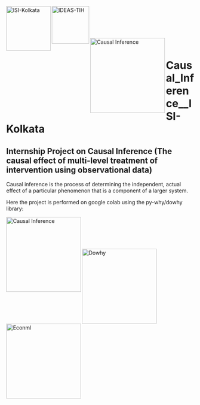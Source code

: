 <img align="left" alt="ISI-Kolkata" width="119" src="https://encrypted-tbn0.gstatic.com/images?q=tbn:ANd9GcS5v_oCoGxpWme8KKzmprhxAyD2KsSeU34K0A&s">
<img align="left" alt="IDEAS-TIH" width="100" src="https://pbs.twimg.com/profile_images/1686983854006120448/91jspqZ9_400x400.jpg"></br></br></br></br></br>
<img align="left" alt="Causal Inference" width="200" src="https://www.inovex.de/wp-content/uploads/2020/03/Causal-Inference-Hero.png"></br>

# Causal_Inference__ISI-Kolkata
## Internship Project on Causal Inference (The causal effect of multi-level treatment of intervention using observational data)

Causal inference is the process of determining the independent, actual effect of a particular phenomenon that is a component of a larger system.

Here the project is performed on google colab using the py-why/dowhy library:

<img align="left" alt="Causal Inference" width="200" src="https://avatars.githubusercontent.com/u/101266056?v=4"></br></br></br></br></br>
<img align="left" alt="Dowhy" width="200" src="https://www.pywhy.org/dowhy/v0.11/_static/dowhy-logo-small.png">
<img align="left" alt="Econml" width="200" src="https://www.pywhy.org/assets/econml-logo.png">
